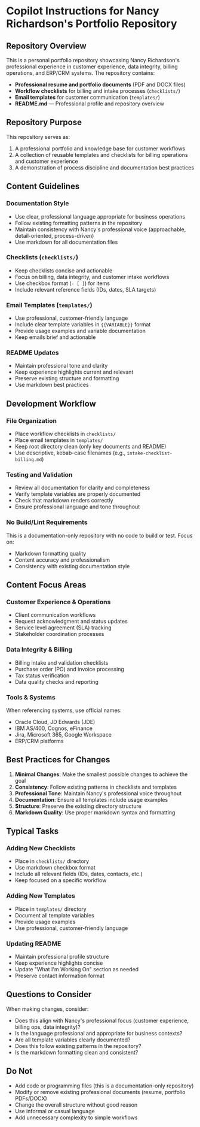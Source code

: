 # Copilot Instructions for Nancy Richardson's Portfolio Repository

## Repository Overview

This is a personal portfolio repository showcasing Nancy Richardson's professional experience in customer experience, data integrity, billing operations, and ERP/CRM systems. The repository contains:

- **Professional resume and portfolio documents** (PDF and DOCX files)
- **Workflow checklists** for billing and intake processes (`checklists/`)
- **Email templates** for customer communication (`templates/`)
- **README.md** — Professional profile and repository overview

## Repository Purpose

This repository serves as:
1. A professional portfolio and knowledge base for customer workflows
2. A collection of reusable templates and checklists for billing operations and customer experience
3. A demonstration of process discipline and documentation best practices

## Content Guidelines

### Documentation Style
- Use clear, professional language appropriate for business operations
- Follow existing formatting patterns in the repository
- Maintain consistency with Nancy's professional voice (approachable, detail-oriented, process-driven)
- Use markdown for all documentation files

### Checklists (`checklists/`)
- Keep checklists concise and actionable
- Focus on billing, data integrity, and customer intake workflows
- Use checkbox format (`- [ ]`) for items
- Include relevant reference fields (IDs, dates, SLA targets)

### Email Templates (`templates/`)
- Use professional, customer-friendly language
- Include clear template variables in `{{VARIABLE}}` format
- Provide usage examples and variable documentation
- Keep emails brief and actionable

### README Updates
- Maintain professional tone and clarity
- Keep experience highlights current and relevant
- Preserve existing structure and formatting
- Use markdown best practices

## Development Workflow

### File Organization
- Place workflow checklists in `checklists/`
- Place email templates in `templates/`
- Keep root directory clean (only key documents and README)
- Use descriptive, kebab-case filenames (e.g., `intake-checklist-billing.md`)

### Testing and Validation
- Review all documentation for clarity and completeness
- Verify template variables are properly documented
- Check that markdown renders correctly
- Ensure professional language and tone throughout

### No Build/Lint Requirements
This is a documentation-only repository with no code to build or test. Focus on:
- Markdown formatting quality
- Content accuracy and professionalism
- Consistency with existing documentation style

## Content Focus Areas

### Customer Experience & Operations
- Client communication workflows
- Request acknowledgment and status updates
- Service level agreement (SLA) tracking
- Stakeholder coordination processes

### Data Integrity & Billing
- Billing intake and validation checklists
- Purchase order (PO) and invoice processing
- Tax status verification
- Data quality checks and reporting

### Tools & Systems
When referencing systems, use official names:
- Oracle Cloud, JD Edwards (JDE)
- IBM AS/400, Cognos, eFinance
- Jira, Microsoft 365, Google Workspace
- ERP/CRM platforms

## Best Practices for Changes

1. **Minimal Changes**: Make the smallest possible changes to achieve the goal
2. **Consistency**: Follow existing patterns in checklists and templates
3. **Professional Tone**: Maintain Nancy's professional voice throughout
4. **Documentation**: Ensure all templates include usage examples
5. **Structure**: Preserve the existing directory structure
6. **Markdown Quality**: Use proper markdown syntax and formatting

## Typical Tasks

### Adding New Checklists
- Place in `checklists/` directory
- Use markdown checkbox format
- Include all relevant fields (IDs, dates, contacts, etc.)
- Keep focused on a specific workflow

### Adding New Templates
- Place in `templates/` directory
- Document all template variables
- Provide usage examples
- Use professional, customer-friendly language

### Updating README
- Maintain professional profile structure
- Keep experience highlights concise
- Update "What I'm Working On" section as needed
- Preserve contact information format

## Questions to Consider

When making changes, consider:
- Does this align with Nancy's professional focus (customer experience, billing ops, data integrity)?
- Is the language professional and appropriate for business contexts?
- Are all template variables clearly documented?
- Does this follow existing patterns in the repository?
- Is the markdown formatting clean and consistent?

## Do Not

- Add code or programming files (this is a documentation-only repository)
- Modify or remove existing professional documents (resume, portfolio PDFs/DOCX)
- Change the overall structure without good reason
- Use informal or casual language
- Add unnecessary complexity to simple workflows

